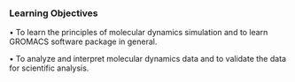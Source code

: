 ### Learning Objectives


•	To learn the principles of molecular dynamics simulation and to learn GROMACS software package in general.


•	To analyze and interpret molecular dynamics data and to validate the data for scientific analysis.

